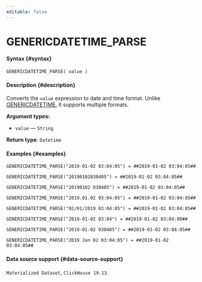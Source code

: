 ```yaml
---
editable: false
---
```


# GENERICDATETIME_PARSE



#### Syntax {#syntax}


```
GENERICDATETIME_PARSE( value )
```

#### Description {#description}
Converts the `value` expression to date and time format. Unlike [GENERICDATETIME](GENERICDATETIME.md), it supports multiple formats.

**Argument types:**
- `value` — `String`


**Return type**: `Datetime`

#### Examples {#examples}

```
GENERICDATETIME_PARSE("2019-01-02 03:04:05") = ##2019-01-02 03:04:05##
```

```
GENERICDATETIME_PARSE("20190102030405") = ##2019-01-02 03:04:05##
```

```
GENERICDATETIME_PARSE("20190102 030405") = ##2019-01-02 03:04:05##
```

```
GENERICDATETIME_PARSE("2019.01.02 03:04:05") = ##2019-01-02 03:04:05##
```

```
GENERICDATETIME_PARSE("02/01/2019 03:04:05") = ##2019-01-02 03:04:05##
```

```
GENERICDATETIME_PARSE("2019-01-02 03:04") = ##2019-01-02 03:04:00##
```

```
GENERICDATETIME_PARSE("2019-01-02 030405") = ##2019-01-02 03:04:05##
```

```
GENERICDATETIME_PARSE("2019 Jan 02 03:04:05") = ##2019-01-02 03:04:05##
```


#### Data source support {#data-source-support}

`Materialized Dataset`, `ClickHouse 19.13`.
